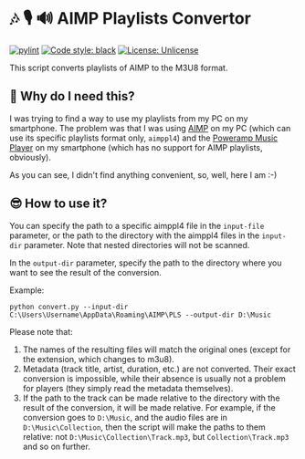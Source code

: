 # 🎶 🎙️ 🔊 AIMP Playlists Convertor

[![pylint](https://github.com/vkostyanetsky/AIMPPlaylistsConvertor/actions/workflows/pylint.yml/badge.svg)](https://github.com/vkostyanetsky/AIMPPlaylistsConvertor/actions/workflows/pylint.yml) [![Code style: black](https://img.shields.io/badge/code%20style-black-000000.svg)](https://github.com/psf/black) [![License: Unlicense](https://img.shields.io/badge/license-Unlicense-blue.svg)](http://unlicense.org/)

This script converts playlists of AIMP to the M3U8 format.

## 🤔 Why do I need this?

I was trying to find a way to use my playlists from my PC on my smartphone. The problem was that I was using [AIMP](https://www.aimp.ru/) on my PC (which can use its specific playlists format only, `aimppl4`) and the [Poweramp Music Player](https://play.google.com/store/apps/details?id=com.maxmpz.audioplayer) on my smartphone (which has no support for AIMP playlists, obviously). 

As you can see, I didn't find anything convenient, so, well, here I am :-)

## 😎 How to use it?

You can specify the path to a specific aimppl4 file in the `input-file` parameter, or the path to the directory with the aimppl4 files in the `input-dir` parameter. Note that nested directories will not be scanned.

In the `output-dir` parameter, specify the path to the directory where you want to see the result of the conversion. 

Example:

```commandline
python convert.py --input-dir C:\Users\Username\AppData\Roaming\AIMP\PLS --output-dir D:\Music
```

Please note that:

1. The names of the resulting files will match the original ones (except for the extension, which changes to m3u8).
2. Metadata (track title, artist, duration, etc.) are not converted. Their exact conversion is impossible, while their absence is usually not a problem for players (they simply read the metadata themselves).
3. If the path to the track can be made relative to the directory with the result of the conversion, it will be made relative. For example, if the conversion goes to `D:\Music`, and the audio files are in `D:\Music\Collection`, then the script will make the paths to them relative: not `D:\Music\Collection\Track.mp3`, but `Collection\Track.mp3` and so on further.